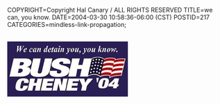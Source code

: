 COPYRIGHT=Copyright Hal Canary / ALL RIGHTS RESERVED
TITLE=we can, you know.
DATE=2004-03-30 10:58:36-06:00 (CST)
POSTID=217
CATEGORIES=mindless-link-propagation;

[  
![We can detain you, you know.  --Bush/Cheney/04](/images/wecandetainyou.jpg)  
](http://www.boingboing.net/2004/03/30/gop_sloganator_highl.html)
